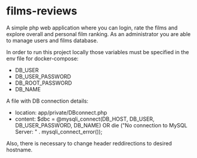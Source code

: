 # films-reviews

A simple php web application where you can login, rate the films and explore overall and personal film ranking.
As an administrator you are able to manage users and films database.


In order to run this project locally those variables must be specified in the env file for docker-compose:
- DB_USER
- DB_USER_PASSWORD
- DB_ROOT_PASSWORD
- DB_NAME

A file with DB connection details:
- location: app/private/DBconnect.php
- content: $dbc = @mysqli_connect(DB_HOST, DB_USER, DB_USER_PASSWORD, DB_NAME) OR die ("No connection to MySQL Server: " . mysqli_connect_error());

Also, there is necessary to change header reddirections to desired hostname.
